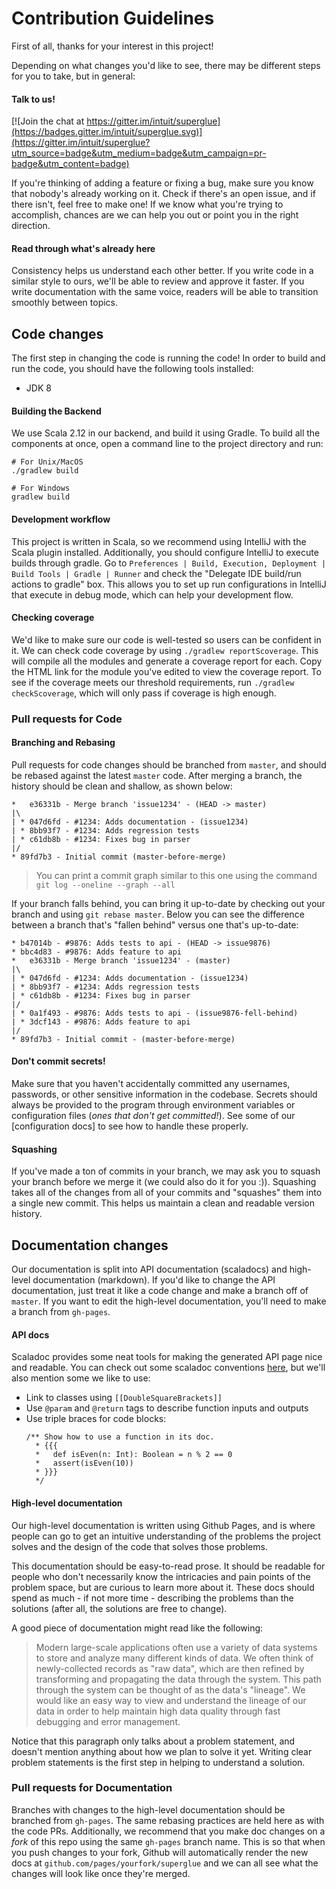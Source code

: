 # Contribution Guidelines

First of all, thanks for your interest in this project!

Depending on what changes you'd like to see, there may be different steps
for you to take, but in general:

#### Talk to us!

[![Join the chat at https://gitter.im/intuit/superglue](https://badges.gitter.im/intuit/superglue.svg)](https://gitter.im/intuit/superglue?utm_source=badge&utm_medium=badge&utm_campaign=pr-badge&utm_content=badge)

If you're thinking of adding a feature or fixing a bug, make
sure you know that nobody's already working on it. Check if there's an open
issue, and if there isn't, feel free to make one! If we know what you're
trying to accomplish, chances are we can help you out or point you in the
right direction.

#### Read through what's already here

Consistency helps us understand each other better. If you write code in a
similar style to ours, we'll be able to review and approve it faster. If
you write documentation with the same voice, readers will be able to
transition smoothly between topics.

## Code changes

The first step in changing the code is running the code! In order to build
and run the code, you should have the following tools installed:

* JDK 8

#### Building the Backend

We use Scala 2.12 in our backend, and build it using Gradle. To build all the
components at once, open a command line to the project directory and run:

```
# For Unix/MacOS
./gradlew build

# For Windows
gradlew build
```

#### Development workflow

This project is written in Scala, so we recommend using IntelliJ with
the Scala plugin installed. Additionally, you should configure IntelliJ
to execute builds through gradle. Go to
`Preferences | Build, Execution, Deployment | Build Tools | Gradle | Runner`
and check the "Delegate IDE build/run actions to gradle" box. This allows
you to set up run configurations in IntelliJ that execute in debug mode,
which can help your development flow.

#### Checking coverage

We'd like to make sure our code is well-tested so users can be confident in it.
We can check code coverage by using `./gradlew reportScoverage`. This will
compile all the modules and generate a coverage report for each. Copy the
HTML link for the module you've edited to view the coverage report. To see if
the coverage meets our threshold requirements, run `./gradlew checkScoverage`,
which will only pass if coverage is high enough.

### Pull requests for Code

#### Branching and Rebasing

Pull requests for code changes should be branched from `master`, and should
be rebased against the latest `master` code. After merging a branch, the
history should be clean and shallow, as shown below:

```
*   e36331b - Merge branch 'issue1234' - (HEAD -> master)
|\
| * 047d6fd - #1234: Adds documentation - (issue1234)
| * 8bb93f7 - #1234: Adds regression tests
| * c61db8b - #1234: Fixes bug in parser
|/
* 89fd7b3 - Initial commit (master-before-merge)
```

> You can print a commit graph similar to this one using the command
> `git log --oneline --graph --all`

If your branch falls behind, you can bring it up-to-date by checking out your
branch and using `git rebase master`. Below you can see the difference between
a branch that's "fallen behind" versus one that's up-to-date:

```
* b47014b - #9876: Adds tests to api - (HEAD -> issue9876)
* bbc4d83 - #9876: Adds feature to api
*   e36331b - Merge branch 'issue1234' - (master)
|\
| * 047d6fd - #1234: Adds documentation - (issue1234)
| * 8bb93f7 - #1234: Adds regression tests
| * c61db8b - #1234: Fixes bug in parser
|/
| * 0a1f493 - #9876: Adds tests to api - (issue9876-fell-behind)
| * 3dcf143 - #9876: Adds feature to api
|/
* 89fd7b3 - Initial commit - (master-before-merge)
```

#### Don't commit secrets!

Make sure that you haven't accidentally committed any usernames, passwords,
or other sensitive information in the codebase. Secrets should always be
provided to the program through environment variables or configuration files
(_ones that don't get committed!_). See some of our [configuration docs] to
see how to handle these properly.

#### Squashing

If you've made a ton of commits in your branch, we may ask you to squash your
branch before we merge it (we could also do it for you :)). Squashing takes
all of the changes from all of your commits and "squashes" them into a single
new commit. This helps us maintain a clean and readable version history.

## Documentation changes

Our documentation is split into API documentation (scaladocs) and high-level
documentation (markdown). If you'd like to change the API documentation, just
treat it like a code change and make a branch off of `master`. If you want to
edit the high-level documentation, you'll need to make a branch from `gh-pages`.

#### API docs

Scaladoc provides some neat tools for making the generated API page nice and
readable. You can check out some scaladoc conventions [here], but we'll also
mention some we like to use:

[here]: https://docs.scala-lang.org/style/scaladoc.html

* Link to classes using `[[DoubleSquareBrackets]]`
* Use `@param` and `@return` tags to describe function inputs and outputs
* Use triple braces for code blocks:
  ```
  /** Show how to use a function in its doc.
    * {{{
    *   def isEven(n: Int): Boolean = n % 2 == 0
    *   assert(isEven(10))
    * }}}
    */
  ```

#### High-level documentation

Our high-level documentation is written using Github Pages, and is where people
can go to get an intuitive understanding of the problems the project solves and
the design of the code that solves those problems.

This documentation should be easy-to-read prose. It should be readable for people
who don't necessarily know the intricacies and pain points of the problem space,
but are curious to learn more about it. These docs should spend as much - if not
more time - describing the problems than the solutions (after all, the solutions
are free to change).

A good piece of documentation might read like the following:

> Modern large-scale applications often use a variety of data systems to store
> and analyze many different kinds of data. We often think of newly-collected
> records as "raw data", which are then refined by transforming and propagating
> the data through the system. This path through the system can be thought of
> as the data's "lineage". We would like an easy way to view and understand the
> lineage of our data in order to help maintain high data quality through fast
> debugging and error management.

Notice that this paragraph only talks about a problem statement, and doesn't
mention anything about how we plan to solve it yet. Writing clear problem
statements is the first step in helping to understand a solution.

### Pull requests for Documentation

Branches with changes to the high-level documentation should be branched from
`gh-pages`. The same rebasing practices are held here as with the code PRs.
Additionally, we recommend that you make doc changes on a _fork_ of this repo
using the same `gh-pages` branch name. This is so that when you push changes
to your fork, Github will automatically render the new docs at 
`github.com/pages/yourfork/superglue` and we can all see what the changes will
look like once they're merged.
